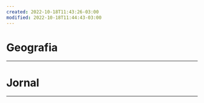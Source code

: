 ```yaml
---
created: 2022-10-18T11:43:26-03:00
modified: 2022-10-18T11:44:43-03:00
---
```


# Geografia

---
# **Jornal**
---
